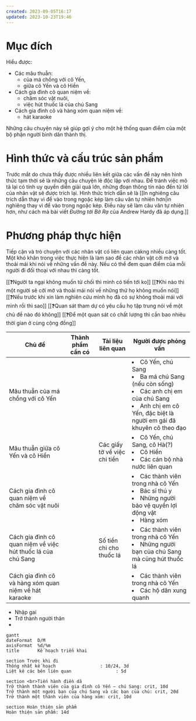 ```yaml
---
created: 2023-09-05T16:17
updated: 2023-10-23T19:46
---
```

# Mục đích
Hiểu được:
- Các mâu thuẫn:
	- của má chồng với cô Yến,
	- giữa cô Yến và cô Hiền
- Cách gia đình cô quan niệm về:
	- chăm sóc vật nuôi,
	- việc hút thuốc lá của chú Sang 
- Cách gia đình cô và hàng xóm quan niệm về:
	- hát karaoke 

Những câu chuyện này sẽ giúp gợi ý cho một hệ thống quan điểm của một bộ phận người bình dân thành thị.

# Hình thức và cấu trúc sản phẩm
Trước mắt do chưa thấy được nhiều liên kết giữa các vấn đề này nên hình thức tạm thời sẽ là những câu chuyện lẻ độc lập với nhau. Để tránh việc mô tả lại có tính uy quyền diễn giải quá lớn, những đoạn thông tin nào đến từ lời của nhân vật sẽ được trích lại. Hình thức trích dẫn sẽ là [[In nghiêng câu trích dẫn thay vì để vào trong ngoặc kép làm câu văn tự nhiên hơn|in nghiêng thay vì để vào trong ngoặc kép. Điều này sẽ làm câu văn tự nhiên hơn, như cách mà bài viết *Đường tới Bờ Rạ* của Andrew Hardy đã áp dụng.]]

# Phương pháp thực hiện
Tiếp cận và trò chuyện với các nhân vật có liên quan càkng nhiều càng tốt. Một khó khăn trong việc thực hiện là làm sao để các nhân vật cởi mở và thoải mái khi nói về những vấn đề này. Nếu có thể đem quan điểm của mỗi người đi đối thoại với nhau thì càng tốt.

[[❓Người ta ngại không muốn từ chối thì mình có tiến tới ko]]
[[❓Khi nào thì một người sẽ cởi mở và thoải mái nói về những thứ họ không muốn nói]]
[[❓Nếu trước khi xin làm nghiên cứu mình họ đã có sự không thoải mái với mình rồi thì sao]]
[[❓Quan sát tham dự có yêu cầu họ tập trung nói về một chủ đề nào đó không]]
[[❓Để một quan sát có chất lượng thì cần bao nhiêu thời gian ở cùng cộng đồng]]

| Chủ đề                                                       | Thành phẩm cần có | Tài liệu liên quan           | Người được phỏng vấn                                                                                                                                                          |
| ------------------------------------------------------------ | ----------------- | ---------------------------- | ----------------------------------------------------------------------------------------------------------------------------------------------------------------------------- |
| Mâu thuẫn của má chồng với cô Yến                            |                   |                              | <li>Cô Yến, chú Sang</li><li>Ba má chú Sang (nếu còn sống)</li><li>Các anh chị em của chú Sang</li><li>Anh chị em cô Yến, đặc biệt là người em gái đã khuyên cô theo đạo</li> |
| Mâu thuẫn giữa cô Yến và cô Hiền                             |                   | Các giấy tờ về việc chi tiền | <li>Cô Yến, chú Sang, cô Hà(?)</li><li>Cô Hiền</li><li>Các cán bộ nhà nước liên quan</li>                                                                                     | 
| Cách gia đình cô quan niệm về chăm sóc vật nuôi              |                   |                              | <li>Các thành viên trong nhà cô Yến</li><li>Bác sĩ thú y</li><li>Những người bảo vệ quyền lợi động vật</li><li>Hàng xóm</li>                                                  |
| Cách gia đình cô quan niệm về việc hút thuốc lá của chú Sang |                   | Số tiền chi cho thuốc lá     | <li>Các thành viên trong nhà cô Yến</li><li>Những người bạn của chú Sang mà cũng hút thuốc lá</li>                                                                            |
| Cách gia đình cô và hàng xóm quan niệm về hát karaoke        |                   |                              | <li>Các thành viên trong nhà cô Yến</li><li>Các hộ dân xung quanh</li>                                                                                                        |

- Nhập gai
- Trở thành người thân
- 
```mermaid
gantt
dateFormat  D/M
axisFormat  %d/%m
title       Kế hoạch triển khai

section Trước khi đi
Thống nhất kế hoạch                 : 10/24, 3d
Liệt kê các bên liên quan                 : 5d 

section <br>Tiến hành điền dã
Trở thành thành viên của gia đình cô Yến – chú Sang: crit, 10d
Trở thành một người bạn của chú Sang và các bạn của chú: crit, 20d
Trở thành một thành viên của hàng xóm: crit, 10d
	
section Hoàn thiện sản phẩm
Hoàn thiện sản phẩm: 14d
```